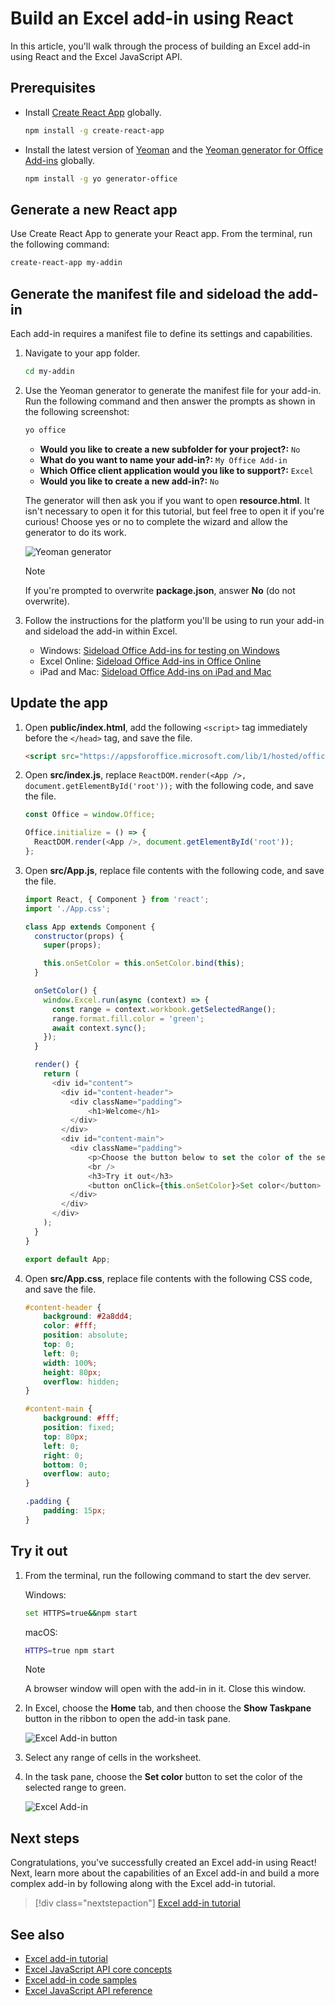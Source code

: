 # Build an Excel add-in using React

In this article, you'll walk through the process of building an Excel add-in using React and the Excel JavaScript API.

## Prerequisites

- Install [Create React App](https://github.com/facebookincubator/create-react-app) globally.

    ```bash
    npm install -g create-react-app
    ```

- Install the latest version of [Yeoman](https://github.com/yeoman/yo) and the [Yeoman generator for Office Add-ins](https://github.com/OfficeDev/generator-office) globally.

    ```bash
    npm install -g yo generator-office
    ```

## Generate a new React app

Use Create React App to generate your React app. From the terminal, run the following command:

```bash
create-react-app my-addin
```

## Generate the manifest file and sideload the add-in

Each add-in requires a manifest file to define its settings and capabilities.

1. Navigate to your app folder.

    ```bash
    cd my-addin
    ```

2. Use the Yeoman generator to generate the manifest file for your add-in. Run the following command and then answer the prompts as shown in the following screenshot:

    ```bash
    yo office
    ```

    - **Would you like to create a new subfolder for your project?:** `No`
    - **What do you want to name your add-in?:** `My Office Add-in`
    - **Which Office client application would you like to support?:** `Excel`
    - **Would you like to create a new add-in?:** `No`

    The generator will then ask you if you want to open **resource.html**. It isn't necessary to open it for this tutorial, but feel free to open it if you're curious! Choose yes or no to complete the wizard and allow the generator to do its work.

    ![Yeoman generator](../images/yo-office.png)
    
    > [!NOTE]
    > If you're prompted to overwrite **package.json**, answer **No** (do not overwrite).

3. Follow the instructions for the platform you'll be using to run your add-in and sideload the add-in within Excel.

    - Windows: [Sideload Office Add-ins for testing on Windows](../testing/create-a-network-shared-folder-catalog-for-task-pane-and-content-add-ins.md)
    - Excel Online: [Sideload Office Add-ins in Office Online](../testing/sideload-office-add-ins-for-testing.md#sideload-an-office-add-in-on-office-online)
    - iPad and Mac: [Sideload Office Add-ins on iPad and Mac](../testing/sideload-an-office-add-in-on-ipad-and-mac.md)

## Update the app

1. Open **public/index.html**, add the following `<script>` tag immediately before the `</head>` tag, and save the file.

    ```html
    <script src="https://appsforoffice.microsoft.com/lib/1/hosted/office.js"></script>
    ```

2. Open **src/index.js**, replace `ReactDOM.render(<App />, document.getElementById('root'));` with the following code, and save the file. 

    ```typescript
    const Office = window.Office;
    
    Office.initialize = () => {
      ReactDOM.render(<App />, document.getElementById('root'));
    };
    ```

3. Open **src/App.js**, replace file contents with the following code, and save the file. 

    ```js
    import React, { Component } from 'react';
    import './App.css';

    class App extends Component {
      constructor(props) {
        super(props);

        this.onSetColor = this.onSetColor.bind(this);
      }

      onSetColor() {
        window.Excel.run(async (context) => {
          const range = context.workbook.getSelectedRange();
          range.format.fill.color = 'green';
          await context.sync();
        });
      }

      render() {
        return (
          <div id="content">
            <div id="content-header">
              <div className="padding">
                  <h1>Welcome</h1>
              </div>
            </div>
            <div id="content-main">
              <div className="padding">
                  <p>Choose the button below to set the color of the selected range to green.</p>
                  <br />
                  <h3>Try it out</h3>
                  <button onClick={this.onSetColor}>Set color</button>
              </div>
            </div>
          </div>
        );
      }
    }

    export default App;
    ```

4. Open **src/App.css**, replace file contents with the following CSS code, and save the file. 

    ```css
    #content-header {
        background: #2a8dd4;
        color: #fff;
        position: absolute;
        top: 0;
        left: 0;
        width: 100%;
        height: 80px; 
        overflow: hidden;
    }

    #content-main {
        background: #fff;
        position: fixed;
        top: 80px;
        left: 0;
        right: 0;
        bottom: 0;
        overflow: auto; 
    }

    .padding {
        padding: 15px;
    }
    ```

## Try it out

1. From the terminal, run the following command to start the dev server.

    Windows:
    ```bash
    set HTTPS=true&&npm start
    ```

    macOS:
    ```bash
    HTTPS=true npm start
    ```

   > [!NOTE]
   > A browser window will open with the add-in in it. Close this window.

2. In Excel, choose the **Home** tab, and then choose the **Show Taskpane** button in the ribbon to open the add-in task pane.

    ![Excel Add-in button](../images/excel-quickstart-addin-2b.png)

3. Select any range of cells in the worksheet.

4. In the task pane, choose the **Set color** button to set the color of the selected range to green.

    ![Excel Add-in](../images/excel-quickstart-addin-2c.png)

## Next steps

Congratulations, you've successfully created an Excel add-in using React! Next, learn more about the capabilities of an Excel add-in and build a more complex add-in by following along with the Excel add-in tutorial.

> [!div class="nextstepaction"]
> [Excel add-in tutorial](../tutorials/excel-tutorial-create-table.md)

## See also

* [Excel add-in tutorial](../tutorials/excel-tutorial-create-table.md)
* [Excel JavaScript API core concepts](../excel/excel-add-ins-core-concepts.md)
* [Excel add-in code samples](http://dev.office.com/code-samples#?filters=excel,office%20add-ins)
* [Excel JavaScript API reference](https://dev.office.com/reference/add-ins/excel/excel-add-ins-reference-overview)
